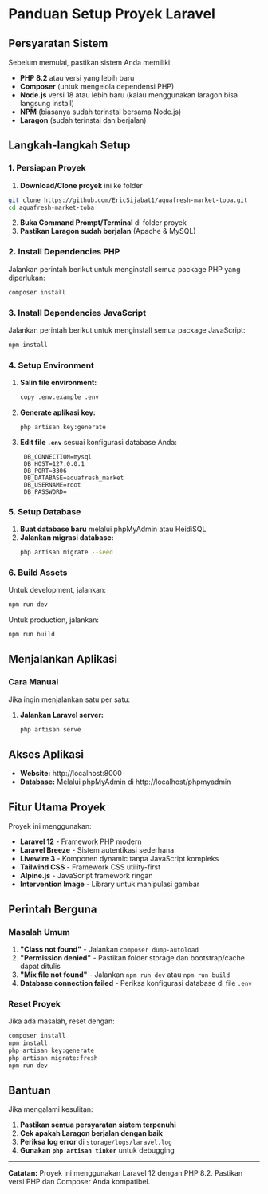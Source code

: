 # Panduan Setup Proyek Laravel

## Persyaratan Sistem

Sebelum memulai, pastikan sistem Anda memiliki:

- **PHP 8.2** atau versi yang lebih baru
- **Composer** (untuk mengelola dependensi PHP)
- **Node.js** versi 18 atau lebih baru (kalau menggunakan laragon bisa langsung install)
- **NPM** (biasanya sudah terinstal bersama Node.js)
- **Laragon** (sudah terinstal dan berjalan)

## Langkah-langkah Setup

### 1. Persiapan Proyek

1. **Download/Clone proyek** ini ke folder
```bash
git clone https://github.com/EricSijabat1/aquafresh-market-toba.git
cd aquafresh-market-toba
```
2. **Buka Command Prompt/Terminal** di folder proyek
3. **Pastikan Laragon sudah berjalan** (Apache & MySQL)

### 2. Install Dependencies PHP

Jalankan perintah berikut untuk menginstall semua package PHP yang diperlukan:

```bash
composer install
```

### 3. Install Dependencies JavaScript

Jalankan perintah berikut untuk menginstall semua package JavaScript:

```bash
npm install
```

### 4. Setup Environment

1. **Salin file environment:**
   ```bash
   copy .env.example .env
   ```

2. **Generate aplikasi key:**
   ```bash
   php artisan key:generate
   ```

3. **Edit file `.env`** sesuai konfigurasi database Anda:
   ```
    DB_CONNECTION=mysql
    DB_HOST=127.0.0.1
    DB_PORT=3306
    DB_DATABASE=aquafresh_market
    DB_USERNAME=root
    DB_PASSWORD=
   ```

### 5. Setup Database

1. **Buat database baru** melalui phpMyAdmin atau HeidiSQL
2. **Jalankan migrasi database:**
   ```bash
   php artisan migrate --seed
   ```

### 6. Build Assets

Untuk development, jalankan:
```bash
npm run dev
```

Untuk production, jalankan:
```bash
npm run build
```

## Menjalankan Aplikasi

### Cara Manual

Jika ingin menjalankan satu per satu:

1. **Jalankan Laravel server:**
   ```bash
   php artisan serve
   ```


## Akses Aplikasi

- **Website:** http://localhost:8000
- **Database:** Melalui phpMyAdmin di http://localhost/phpmyadmin

## Fitur Utama Proyek

Proyek ini menggunakan:

- **Laravel 12** - Framework PHP modern
- **Laravel Breeze** - Sistem autentikasi sederhana
- **Livewire 3** - Komponen dynamic tanpa JavaScript kompleks
- **Tailwind CSS** - Framework CSS utility-first
- **Alpine.js** - JavaScript framework ringan
- **Intervention Image** - Library untuk manipulasi gambar

## Perintah Berguna

### Masalah Umum

1. **"Class not found"** - Jalankan `composer dump-autoload`
2. **"Permission denied"** - Pastikan folder storage dan bootstrap/cache dapat ditulis
3. **"Mix file not found"** - Jalankan `npm run dev` atau `npm run build`
4. **Database connection failed** - Periksa konfigurasi database di file `.env`

### Reset Proyek

Jika ada masalah, reset dengan:

```bash
composer install
npm install
php artisan key:generate
php artisan migrate:fresh
npm run dev
```

## Bantuan

Jika mengalami kesulitan:

1. **Pastikan semua persyaratan sistem terpenuhi**
2. **Cek apakah Laragon berjalan dengan baik**
3. **Periksa log error** di `storage/logs/laravel.log`
4. **Gunakan `php artisan tinker`** untuk debugging

---

**Catatan:** Proyek ini menggunakan Laravel 12 dengan PHP 8.2. Pastikan versi PHP dan Composer Anda kompatibel.
